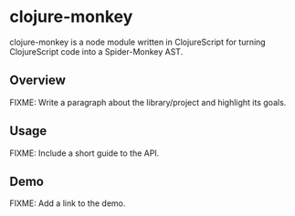 # clojure-monkey

clojure-monkey is a node module written in ClojureScript for turning ClojureScript code into a Spider-Monkey AST.

## Overview

FIXME: Write a paragraph about the library/project and highlight its goals.

## Usage

FIXME: Include a short guide to the API.

## Demo

FIXME: Add a link to the demo.
